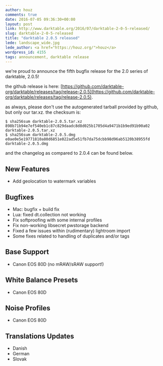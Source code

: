 ```yaml
---
author: houz
comments: true
date: 2016-07-05 09:36:30+00:00
layout: post
link: http://www.darktable.org/2016/07/darktable-2-0-5-released/
slug: darktable-2-0-5-released
title: "darktable 2.0.5 released"
lede: landscape_wide.jpg
lede_author: <a href="https://houz.org/">houz</a>
wordpress_id: 4155
tags: announcement, darktable release
---
```


we're proud to announce the fifth bugfix release for the 2.0 series of darktable, 2.0.5!

the github release is here: [https://github.com/darktable-org/darktable/releases/tag/release-2.0.5](https://github.com/darktable-org/darktable/releases/tag/release-2.0.5).

as always, please don't use the autogenerated tarball provided by github, but only our tar.xz. the checksum is:

    $ sha256sum darktable-2.0.5.tar.xz
    898b71b94e7ef540eb1c87c829daadc8d8d025b1705d4a9471b1b9ed91b90a02 darktable-2.0.5.tar.xz
    $ sha256sum darktable-2.0.5.dmg
    e0ae0e5e19771810a80d6851e022ad5e51fb7da75dcbb98d96ab5120b38955fd  darktable-2.0.5.dmg

and the changelog as compared to 2.0.4 can be found below.

## New Features

* Add geolocation to watermark variables

## Bugfixes

* Mac: bugfix + build fix
* Lua: fixed dt.collection not working
* Fix softproofing with some internal profiles
* Fix non-working libsecret pwstorage backend
* Fixed a few issues within (rudimentary) lightroom import
* Some fixes related to handling of duplicates and/or tags

## Base Support

* Canon EOS 80D (no mRAW/sRAW support!)

## White Balance Presets

* Canon EOS 80D

## Noise Profiles

* Canon EOS 80D

## Translations Updates

* Danish
* German
* Slovak
